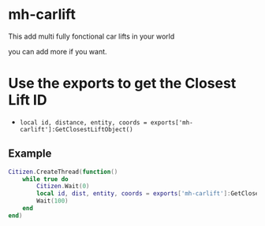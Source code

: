 # mh-carlift
This add multi fully fonctional car lifts in your world

you can add more if you want.

# Use the exports to get the Closest Lift ID
- `local id, distance, entity, coords = exports['mh-carlift']:GetClosestLiftObject()`

## Example
```lua
Citizen.CreateThread(function()
    while true do
        Citizen.Wait(0)
		local id, dist, entity, coords = exports['mh-carlift']:GetClosestLiftObject()
		Wait(100)
	end
end)
```